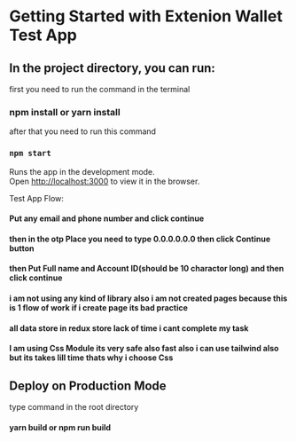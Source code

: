 # Getting Started with Extenion Wallet Test App

## In the project directory, you can run:

first you need to run the command in the terminal
### npm install or yarn install

after that you need to run this command
### `npm start`

Runs the app in the development mode.\
Open [http://localhost:3000](http://localhost:3000) to view it in the browser.

Test App Flow:

#### Put any email and phone number and click continue 

#### then in the otp Place you need to type 0.0.0.0.0.0 then click Continue button

#### then Put Full name and Account ID(should be 10 charactor long) and then click continue

#### i am not using any kind of library also i am not created pages because this is 1 flow of work if i create page its bad practice

#### all data store in redux store lack of time i cant complete my task

#### I am using Css Module its very safe also fast also i can use tailwind also but its takes lill time thats why i choose Css

## Deploy on Production Mode

type command in the root directory

#### yarn build or npm run build 
